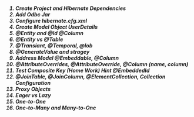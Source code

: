 <h5>
		<ol>
			<li>Create Project and Hibernate Dependencies</li>
			<li>Add Odbc Jar</li>
			<li>Configure hibernate.cfg.xml</li>
			<li>Create Model Object UserDetails</li>
			<li>@Entity and @Id @Column</li>
			<li>@Entity vs @Table</li>
			<li>@Transiant, @Temporal, @lob</li>
			<li>@GenerateValue and stragey</li>
			<li>Address Model @Embeddable, @Column</li>
			<li>@AttributeOverrides, @AttributeOverride, @Column (name, column)</li>
			<li>Test Composite Key (Home Work) Hint @EmbeddedId</li>
			<li>@JoinTable, @JoinColumn, @ElementCollection, Collection Configuration</li>
			<li>Proxy Objects</li>
			<li>Eager vs Lazy</li>
			<li>One-to-One</li>
			<li>One-to-Many and Many-to-One</li>
		</ol>
</h5>